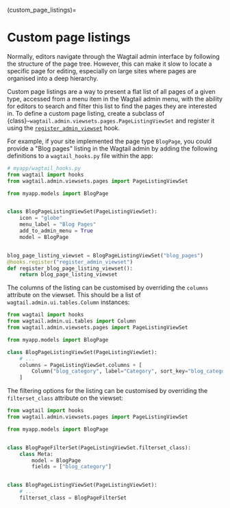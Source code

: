 (custom_page_listings)=

# Custom page listings

Normally, editors navigate through the Wagtail admin interface by following the structure of the page tree. However, this can make it slow to locate a specific page for editing, especially on large sites where pages are organised into a deep hierarchy.

Custom page listings are a way to present a flat list of all pages of a given type, accessed from a menu item in the Wagtail admin menu, with the ability for editors to search and filter this list to find the pages they are interested in. To define a custom page listing, create a subclass of {class}`~wagtail.admin.viewsets.pages.PageListingViewSet` and register it using the [`register_admin_viewset`](register_admin_viewset) hook.

For example, if your site implemented the page type `BlogPage`, you could provide a "Blog pages" listing in the Wagtail admin by adding the following definitions to a `wagtail_hooks.py` file within the app:

```python
# myapp/wagtail_hooks.py
from wagtail import hooks
from wagtail.admin.viewsets.pages import PageListingViewSet

from myapp.models import BlogPage


class BlogPageListingViewSet(PageListingViewSet):
    icon = "globe"
    menu_label = "Blog Pages"
    add_to_admin_menu = True
    model = BlogPage


blog_page_listing_viewset = BlogPageListingViewSet("blog_pages")
@hooks.register("register_admin_viewset")
def register_blog_page_listing_viewset():
    return blog_page_listing_viewset
```

The columns of the listing can be customised by overriding the `columns` attribute on the viewset. This should be a list of `wagtail.admin.ui.tables.Column` instances:

```python
from wagtail import hooks
from wagtail.admin.ui.tables import Column
from wagtail.admin.viewsets.pages import PageListingViewSet

from myapp.models import BlogPage

class BlogPageListingViewSet(PageListingViewSet):
    # ...
    columns = PageListingViewSet.columns + [
        Column("blog_category", label="Category", sort_key="blog_category"),
    ]
```

The filtering options for the listing can be customised by overriding the `filterset_class` attribute on the viewset:

```python
from wagtail import hooks
from wagtail.admin.viewsets.pages import PageListingViewSet

from myapp.models import BlogPage


class BlogPageFilterSet(PageListingViewSet.filterset_class):
    class Meta:
        model = BlogPage
        fields = ["blog_category"]


class BlogPageListingViewSet(PageListingViewSet):
    # ...
    filterset_class = BlogPageFilterSet
```
